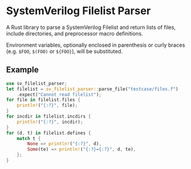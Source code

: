 # SystemVerilog Filelist Parser

A Rust library to parse a SystemVerilog Filelist and return lists of files,
include directories, and preprocessor macro definitions.

Environment variables, optionally enclosed in parenthesis or curly braces
(e.g. `$FOO`, `$(FOO)` or `${FOO}`), will be substituted.

## Example

```rust
use sv_filelist_parser;
let filelist = sv_filelist_parser::parse_file("testcase/files.f")
    .expect("Cannot read filelist");
for file in filelist.files {
    println!("{:?}", file);
}
for incdir in filelist.incdirs {
    println!("{:?}", incdir);
}
for (d, t) in filelist.defines {
    match t {
        None => println!("{:?}", d),
        Some(te) => println!("{:?}={:?}", d, te),
    };
}
```
